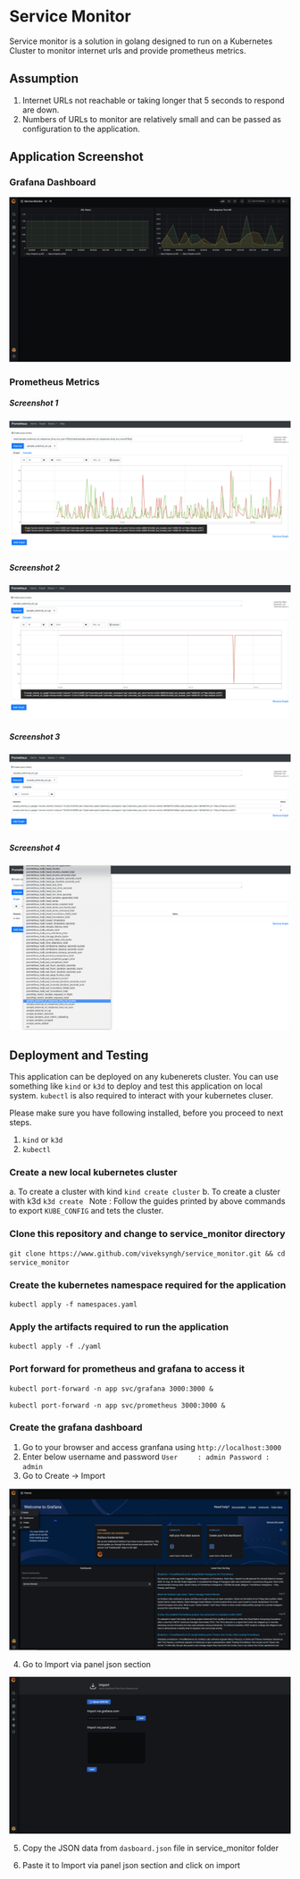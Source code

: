 # Service Monitor 
Service monitor is a solution in golang designed to run on a Kubernetes Cluster to monitor internet urls and provide prometheus metrics.

## Assumption
1. Internet URLs not reachable or taking longer that 5 seconds to respond are down.
2. Numbers of URLs to monitor are relatively small and can be passed as configuration to the application.

## Application Screenshot

### Grafana Dashboard

![Grafana Dashboard](img/grafana-1.png)

### Prometheus Metrics

##### Screenshot 1
![Prometheus](img/prom-4.png)

##### Screenshot 2
![Prometheus](img/prom-3.png)

##### Screenshot 3
![Prometheus](img/prom-2.png)

##### Screenshot 4
![Prometheus](img/prom-1.png)

## Deployment and Testing

This application can be deployed on any kubenerets cluster. You can use something like `kind` or `k3d` to deploy and test this application on local system. `kubectl` is also required to interact with your kubernetes cluser.

Please make sure you have following installed, before you proceed to next steps. 
1. `kind` or `k3d`
2. `kubectl`

### Create a new local kubernetes cluster 
  a. To create a cluster with kind 
    ```
    kind create cluster
    ```
  b. To create a cluster with k3d
    ```
    k3d create 
    ```
 Note : Follow the guides printed by above commands to export `KUBE_CONFIG` and tets the cluster.
 

### Clone this repository and change to service_monitor directory 
```
git clone https://www.github.com/viveksyngh/service_monitor.git && cd service_monitor
```

### Create the kubernetes namespace required for the application 
```
kubectl apply -f namespaces.yaml
```

### Apply the artifacts required to run the application 
```
kubectl apply -f ./yaml
```

### Port forward for prometheus and grafana to access it
```
kubectl port-forward -n app svc/grafana 3000:3000 &
```

```
kubectl port-forward -n app svc/prometheus 3000:3000 &
```

### Create the grafana dashboard
  1. Go to your browser and access granfana using `http://localhost:3000`
  2. Enter below username and password
         ```
         User     : admin
         Password : admin
         ```
  3. Go to Create -> Import 

  ![Create Dashboard](img/grafana-3.png)
  
  4. Go to Import via panel json section 
  
  ![Create Dashboard](img/grafana-2.png)

  5. Copy the JSON data from `dasboard.json` file in service_monitor folder
  
  6. Paste it to Import via panel json section and click on import 

